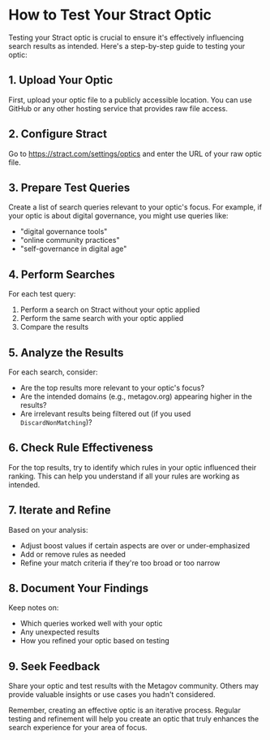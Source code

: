 # How to Test Your Stract Optic

Testing your Stract optic is crucial to ensure it's effectively influencing search results as intended. Here's a step-by-step guide to testing your optic:

## 1. Upload Your Optic

First, upload your optic file to a publicly accessible location. You can use GitHub or any other hosting service that provides raw file access.

## 2. Configure Stract

Go to https://stract.com/settings/optics and enter the URL of your raw optic file.

## 3. Prepare Test Queries

Create a list of search queries relevant to your optic's focus. For example, if your optic is about digital governance, you might use queries like:
- "digital governance tools"
- "online community practices"
- "self-governance in digital age"

## 4. Perform Searches

For each test query:
1. Perform a search on Stract without your optic applied
2. Perform the same search with your optic applied
3. Compare the results

## 5. Analyze the Results

For each search, consider:
- Are the top results more relevant to your optic's focus?
- Are the intended domains (e.g., metagov.org) appearing higher in the results?
- Are irrelevant results being filtered out (if you used `DiscardNonMatching`)?

## 6. Check Rule Effectiveness

For the top results, try to identify which rules in your optic influenced their ranking. This can help you understand if all your rules are working as intended.

## 7. Iterate and Refine

Based on your analysis:
- Adjust boost values if certain aspects are over or under-emphasized
- Add or remove rules as needed
- Refine your match criteria if they're too broad or too narrow

## 8. Document Your Findings

Keep notes on:
- Which queries worked well with your optic
- Any unexpected results
- How you refined your optic based on testing

## 9. Seek Feedback

Share your optic and test results with the Metagov community. Others may provide valuable insights or use cases you hadn't considered.

Remember, creating an effective optic is an iterative process. Regular testing and refinement will help you create an optic that truly enhances the search experience for your area of focus.
